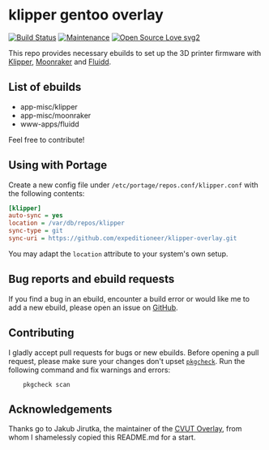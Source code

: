 # klipper gentoo overlay 

[![Build Status](https://github.com/expeditioneer/klipper-overlay/actions/workflows/pkgcheck.yml/badge.svg)](https://github.com/expeditioneer/klipper-overlay/actions/workflows/pkgcheck.yml)
[![Maintenance](https://img.shields.io/badge/Maintained%3F-yes-green.svg)](https://github.com/expeditioneer/klipper-overlay/graphs/commit-activity)
[![Open Source Love svg2](https://badges.frapsoft.com/os/v2/open-source.svg?v=103)](https://github.com/ellerbrock/open-source-badges/)

This repo provides necessary ebuilds to set up the 3D printer firmware with [Klipper](https://www.klipper3d.org/), [Moonraker](https://github.com/Arksine/moonraker) and [Fluidd](https://github.com/cadriel/fluidd).

## List of ebuilds
  - app-misc/klipper
  - app-misc/moonraker 
  - www-apps/fluidd

Feel free to contribute!

## Using with Portage
Create a new config file under `/etc/portage/repos.conf/klipper.conf` with the following contents:
```ini
[klipper]
auto-sync = yes
location = /var/db/repos/klipper
sync-type = git
sync-uri = https://github.com/expeditioneer/klipper-overlay.git
```
You may adapt the `location` attribute to your system's own setup.

## Bug reports and ebuild requests

If you find a bug in an ebuild, encounter a build error or would like me to add a new ebuild, please open an issue on [GitHub](https://github.com/expeditioneer/klipper-overlay/issues).

## Contributing

I gladly accept pull requests for bugs or new ebuilds. Before opening a pull request, please make sure your changes don't upset [`pkgcheck`](https://github.com/pkgcore/pkgcheck). Run the following command and fix warnings and errors:
```shell
	pkgcheck scan
```
## Acknowledgements

Thanks go to Jakub Jirutka, the maintainer of the [CVUT Overlay](https://github.com/cvut/gentoo-overlay), from whom I shamelessly copied this README.md for a start.
